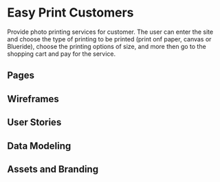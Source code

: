 # Easy Print Customers

Provide photo printing services for customer.
The user can enter the site and choose the type of printing to be printed (print onf paper, canvas or Blueride), 
choose the printing options of size, and more then go to the shopping cart and pay for the service.

## Pages

## Wireframes

## User Stories

## Data Modeling

## Assets and Branding
